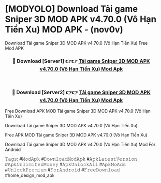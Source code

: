 # [MODYOLO] Download Tải game Sniper 3D MOD APK v4.70.0 (Vô Hạn Tiền Xu) MOD APK - (nov0v)
Download Tải game Sniper 3D MOD APK v4.70.0 (Vô Hạn Tiền Xu) Free Mod APK

<div align="center">
<h3>🔴 Download [Server1] 👉👉 <a href="https://apk-comot.site?title=Tải_game_Sniper_3D_MOD_APK_v4.70.0_(Vô_Hạn_Tiền_Xu)">Tải game Sniper 3D MOD APK v4.70.0 (Vô Hạn Tiền Xu) Mod Apk</a></h3><br>

<h3>🔴 Download [Server2] 👉👉 <a href="https://apk-comot.site?title=Tải_game_Sniper_3D_MOD_APK_v4.70.0_(Vô_Hạn_Tiền_Xu)">Tải game Sniper 3D MOD APK v4.70.0 (Vô Hạn Tiền Xu) Mod Apk</a></h3>
</div>


Free Download APK MOD Tải game Sniper 3D MOD APK v4.70.0 (Vô Hạn Tiền Xu)

Download Tải game Sniper 3D MOD APK v4.70.0 (Vô Hạn Tiền Xu) 

Free APK MOD Tải game Sniper 3D MOD APK v4.70.0 (Vô Hạn Tiền Xu) 

Download Tải game Sniper 3D MOD APK v4.70.0 (Vô Hạn Tiền Xu) Mod For Android

𝚃𝚊𝚐𝚜: #𝙼𝚘𝚍𝙰𝚙𝚔 #𝙳𝚘𝚠𝚗𝚕𝚘𝚊𝚍𝙼𝚘𝚍𝙰𝚙𝚔 #𝙰𝚙𝚔𝙻𝚊𝚝𝚎𝚜𝚝𝚅𝚎𝚛𝚜𝚒𝚘𝚗 #𝙰𝚙𝚔𝚄𝚗𝚕𝚒𝚖𝚒𝚝𝚎𝚍𝙼𝚘𝚗𝚎𝚢 #𝙰𝚙𝚔𝚄𝚗𝚕𝚘𝚌𝚔𝙰𝚕𝚕 #𝙰𝚙𝚔𝙽𝚘𝙰𝚍𝚜 #𝚄𝚗𝚕𝚘𝚌𝚔𝙿𝚛𝚎𝚖𝚒𝚞𝚖 #𝙵𝚘𝚛𝙰𝚗𝚍𝚛𝚘𝚒𝚍 #𝙵𝚛𝚎𝚎𝙳𝚘𝚠𝚗𝚕𝚘𝚊𝚍 #home_design_mod_apk